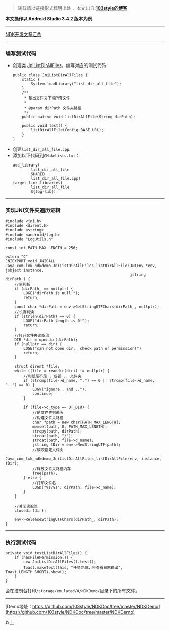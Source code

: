 >转载请以链接形式标明出处： 
本文出自:[**103style的博客**](http://blog.csdn.net/lxk_1993) 


**本文操作以 Android Studio 3.4.2 版本为例**

---

[NDK开发文章汇总](https://www.jianshu.com/p/b18426df68f8)

---

###  编写测试代码
* 创建类 [JniListDirAllFiles](https://github.com/103style/NDKDoc/blob/master/NDKDemo/app/src/main/java/com/lxk/ndkdemo/JniListDirAllFiles.java)，编写对应的测试代码：
    ```
    public class JniListDirAllFiles {
        static {
            System.loadLibrary("list_dir_all_file");
        }
        /**
         * 输出文件夹下得所有文件
         *
         * @param dirPath 文件夹路径
         */
        public native void listDirAllFile(String dirPath);

        public void test() {
            listDirAllFile(Config.BASE_URL);
        }
    }
    ```
* 创建`list_dir_all_file.cpp`.
* 添加以下代码到`CMakeLists.txt`：
    ```
    add_library(
            list_dir_all_file
            SHARED
            list_dir_all_file.cpp)
    target_link_libraries(
            list_dir_all_file
            ${log-lib})
    ```
---

### 实现JNI文件夹遍历逻辑
```
#include <jni.h>
#include <dirent.h>
#include <string>
#include <android/log.h>
#include "LogUtils.h"

const int PATH_MAX_LENGTH = 256;

extern "C"
JNIEXPORT void JNICALL
Java_com_lxk_ndkdemo_JniListDirAllFiles_listDirAllFile(JNIEnv *env, jobject instance,
                                                       jstring dirPath_) {
    //空判断
    if (dirPath_ == nullptr) {
        LOGE("dirPath is null!");
        return;
    }
    const char *dirPath = env->GetStringUTFChars(dirPath_, nullptr);
    //长度判读
    if (strlen(dirPath) == 0) {
        LOGE("dirPath length is 0!");
        return;
    }
    //打开文件夹读取流
    DIR *dir = opendir(dirPath);
    if (nullptr == dir) {
        LOGE("can not open dir,  check path or permission!")
        return;
    }

    struct dirent *file;
    while ((file = readdir(dir)) != nullptr) {
        //判断是不是 . 或者 .. 文件夹
        if (strcmp(file->d_name, ".") == 0 || strcmp(file->d_name, "..") == 0) {
            LOGV("ignore . and ..");
            continue;
        }

        if (file->d_type == DT_DIR) {
            //是文件夹则遍历
            //构建文件夹路径
            char *path = new char[PATH_MAX_LENGTH];
            memset(path, 0, PATH_MAX_LENGTH);
            strcpy(path, dirPath);
            strcat(path, "/");
            strcat(path, file->d_name);
            jstring tDir = env->NewStringUTF(path);
            //读取指定文件夹
            Java_com_lxk_ndkdemo_JniListDirAllFiles_listDirAllFile(env, instance, tDir);
            //释放文件夹路径内存
            free(path);
        } else {
            //打印文件名
            LOGD("%s/%s", dirPath, file->d_name);
        }
    }

    //关闭读取流
    closedir(dir);

    env->ReleaseStringUTFChars(dirPath_, dirPath);
}
```
---

### 执行测试代码
```
private void testListDirAllFiles() {
    if (hasFilePermission()) {
        new JniListDirAllFiles().test();
        Toast.makeText(this, "任务完成，检查看日志输出", Toast.LENGTH_SHORT).show();
    }
}
```
会在控制台打印`/storage/emulated/0/NDKDemo/`目录下的所有文件。

---

[Demo地址：https://github.com/103style/NDKDoc/tree/master/NDKDemo](https://github.com/103style/NDKDoc/tree/master/NDKDemo)

以上
